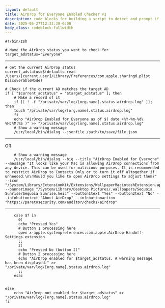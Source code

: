 ```yaml
---
layout: default
title: AirDrop for Everyone Enabled Checker v1
description: code blocks for building a script to detect and prompt if AirDrop is enabled for Everyone
date: 2025-06-27T12:33:30-6:00
body_class: codeblock-fullwidth
---
```


<style>
body.codeblock-fullwidth .container,
body.codeblock-fullwidth .wrapper,
body.codeblock-fullwidth .page-content,
body.codeblock-fullwidth .post,
body.codeblock-fullwidth .content {
  max-width: 100vw !important;
  width: 100vw !important;
  margin: 0 !important;
  padding: 0 !important;
  left: 0 !important;
  right: 0 !important;
  position: relative !important;
}

body.codeblock-fullwidth pre,
body.codeblock-fullwidth pre > code {
  width: 100vw !important;
  max-width: 100vw !important;
  margin: 0 !important;
  border-radius: 0 !important;
  padding-left: 2rem !important;
  padding-right: 2rem !important;
  box-sizing: border-box;
  overflow-x: auto;
}
</style>


```
#!/bin/zsh

# Name the AirDrop status you want to check for
target_adstatus="Everyone"
```
---
```
# Get the current AirDrop status
current_adstatus=$(defaults read /Users/[current.user]/Library/Preferences/com.apple.sharingd.plist DiscoverableMode)

# Check if the current AD matches the target AD
if [ "$current_adstatus" = "$target_adstatus" ]; then
	# Make a record of it
	if [[ ! -f "/private/var/log/[org.name].status.airdrop.log" ]]; then
	touch "/private/var/log/[org.name].status.airdrop.log"
	fi
	echo "AirDrop Enabled for Everyone as of $( date +%Y-%m-%d\ %H:%M:%S )" >> "/private/var/log/[org.name].status.airdrop.log"
	# Show a warning message
	/usr/local/bin/dialog --jsonfile /path/to/save/file.json
```
---
OR
```
	# Show a warning message
	/usr/local/bin/dialog --big --title "AirDrop Enabled for Everyone" --message "It looks like your Mac is allowing AirDrop connections from any device. This can be used for malicious purposes. It is recommended to restrict AirDrop to Contacts Only or to turn it off altogether if unneeded.\n\nWould you like to open AirDrop settings to adjust them?" --icon "/System/Library/ExtensionKit/Extensions/WallpaperMacintoshExtension.appex/Contents/Resources/MacPaint.png" --bannerimage "/System/Library/Desktop Pictures/.wallpapers/Sequoia Sunrise/Sequoia Sunrise.heic" --button1text "Yes" --button2text "No" --infobuttontext "About AirDrop" --infobuttonaction "https://paretosecurity.com/auditor/checks/airdrop"
```
---
```
	case $? in
      0)
      echo "Pressed Yes"
      # Button 1 processing here
      open x-apple.systempreferences:com.apple.AirDrop-Handoff-Settings.extension
      ;;
      2)
      echo "Pressed No (button 2)"
      # Button 2 processing here
      echo "AirDrop enabled for $target_adstatus. A warning message has been displayed." >> "/private/var/log/[org.name].status.airdrop.log"
      ;;
    esac


else
	echo "AirDrop not enabled for $target_adstatus" >> "/private/var/log/[org.name].status.airdrop.log"
fi
```
